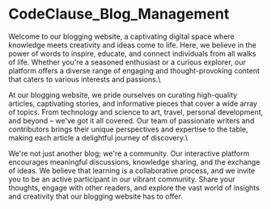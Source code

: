 # CodeClause_Blog_Management

Welcome to our blogging website, a captivating digital space where knowledge meets creativity and ideas come to life. Here, we believe in the power of words to inspire, educate, and connect individuals from all walks of life. Whether you're a seasoned enthusiast or a curious explorer, our platform offers a diverse range of engaging and thought-provoking content that caters to various interests and passions.\

At our blogging website, we pride ourselves on curating high-quality articles, captivating stories, and informative pieces that cover a wide array of topics. From technology and science to art, travel, personal development, and beyond – we've got it all covered. Our team of passionate writers and contributors brings their unique perspectives and expertise to the table, making each article a delightful journey of discovery.\

We're not just another blog; we're a community. Our interactive platform encourages meaningful discussions, knowledge sharing, and the exchange of ideas. We believe that learning is a collaborative process, and we invite you to be an active participant in our vibrant community. Share your thoughts, engage with other readers, and explore the vast world of insights and creativity that our blogging website has to offer.
